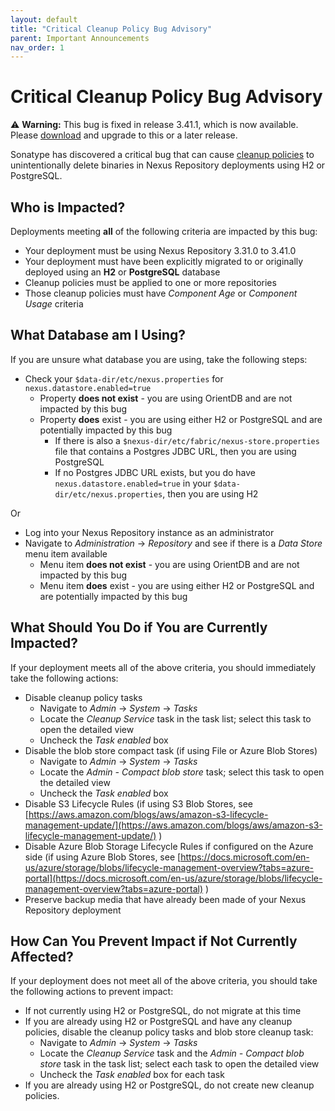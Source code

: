 ```yaml
---
layout: default
title: "Critical Cleanup Policy Bug Advisory"
parent: Important Announcements
nav_order: 1
---
```


# Critical Cleanup Policy Bug Advisory

⚠️ **Warning:** This bug is fixed in release 3.41.1, which is now available. Please [download](#UUID-502a5426-c7f0-d5ee-9139-4a8b19bd5bc5) and upgrade to this or a later release.

Sonatype has discovered a critical bug that can cause [cleanup policies](#UUID-e936050e-ecbe-2f0c-14ac-12034790da0f) to unintentionally delete binaries in Nexus Repository deployments using H2 or PostgreSQL.

## Who is Impacted?

Deployments meeting **all** of the following criteria are impacted by this bug:

- Your deployment must be using Nexus Repository 3.31.0 to 3.41.0
- Your deployment must have been explicitly migrated to or originally deployed using an **H2** or **PostgreSQL** database
- Cleanup policies must be applied to one or more repositories
- Those cleanup policies must have *Component Age* or *Component Usage* criteria

## What Database am I Using?

If you are unsure what database you are using, take the following steps:

- Check your `$data-dir/etc/nexus.properties` for `nexus.datastore.enabled=true`
  - Property **does not exist** - you are using OrientDB and are not impacted by this bug
  - Property **does** exist - you are using either H2 or PostgreSQL and are potentially impacted by this bug
    - If there is also a `$nexus-dir/etc/fabric/nexus-store.properties` file that contains a Postgres JDBC URL, then you are using PostgreSQL
    - If no Postgres JDBC URL exists, but you do have `nexus.datastore.enabled=true` in your `$data-dir/etc/nexus.properties`, then you are using H2

Or

- Log into your Nexus Repository instance as an administrator
- Navigate to *Administration* → *Repository* and see if there is a *Data Store* menu item available
  - Menu item **does not exist** - you are using OrientDB and are not impacted by this bug
  - Menu item **does** exist - you are using either H2 or PostgreSQL and are potentially impacted by this bug

## What Should You Do if You are Currently Impacted?

If your deployment meets all of the above criteria, you should immediately take the following actions:

- Disable cleanup policy tasks
  - Navigate to *Admin* → *System* → *Tasks*
  - Locate the *Cleanup Service* task in the task list; select this task to open the detailed view
  - Uncheck the *Task enabled* box
- Disable the blob store compact task (if using File or Azure Blob Stores)
  - Navigate to *Admin* → *System* → *Tasks*
  - Locate the *Admin - Compact blob store* task; select this task to open the detailed view
  - Uncheck the *Task enabled* box
- Disable S3 Lifecycle Rules (if using S3 Blob Stores, see [https://aws.amazon.com/blogs/aws/amazon-s3-lifecycle-management-update/](https://aws.amazon.com/blogs/aws/amazon-s3-lifecycle-management-update/) )
- Disable Azure Blob Storage Lifecycle Rules if configured on the Azure side (if using Azure Blob Stores, see [https://docs.microsoft.com/en-us/azure/storage/blobs/lifecycle-management-overview?tabs=azure-portal](https://docs.microsoft.com/en-us/azure/storage/blobs/lifecycle-management-overview?tabs=azure-portal) )
- Preserve backup media that have already been made of your Nexus Repository deployment

## How Can You Prevent Impact if Not Currently Affected?

If your deployment does not meet all of the above criteria, you should take the following actions to prevent impact:

- If not currently using H2 or PostgreSQL, do not migrate at this time
- If you are already using H2 or PostgreSQL and have any cleanup policies, disable the cleanup policy tasks and blob store cleanup task:
  - Navigate to *Admin* → *System* → *Tasks*
  - Locate the *Cleanup Service* task and the *Admin - Compact blob store* task in the task list; select each task to open the detailed view
  - Uncheck the *Task enabled* box for each task
- If you are already using H2 or PostgreSQL, do not create new cleanup policies.
